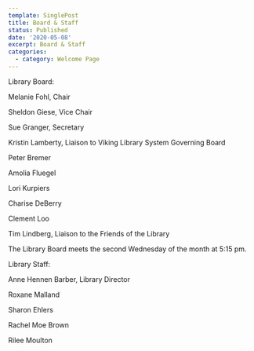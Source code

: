 ```yaml
---
template: SinglePost
title: Board & Staff
status: Published
date: '2020-05-08'
excerpt: Board & Staff
categories:
  - category: Welcome Page
---
```

<!--StartFragment-->

Library Board:

Melanie Fohl, Chair

Sheldon Giese, Vice Chair

Sue Granger, Secretary

Kristin Lamberty, Liaison to Viking Library System Governing Board

Peter Bremer

Amolia Fluegel

Lori Kurpiers

Charise DeBerry

Clement Loo

Tim Lindberg, Liaison to the Friends of the Library

The Library Board meets the second Wednesday of the month at 5:15 pm.



Library Staff:

Anne Hennen Barber, Library Director

Roxane Malland

Sharon Ehlers

Rachel Moe Brown

Rilee Moulton



<!--EndFragment-->